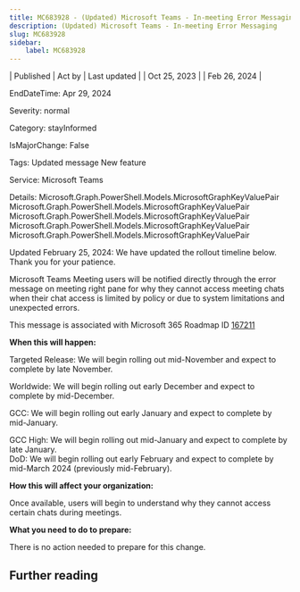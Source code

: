 ```yaml
---
title: MC683928 - (Updated) Microsoft Teams - In-meeting Error Messaging
description: (Updated) Microsoft Teams - In-meeting Error Messaging
slug: MC683928
sidebar:
    label: MC683928
---
```



| Published | Act by | Last updated |
| Oct 25, 2023 |  | Feb 26, 2024 |

EndDateTime: Apr 29, 2024

Severity: normal

Category: stayInformed

IsMajorChange: False

Tags: Updated message New feature

Service: Microsoft Teams

Details: Microsoft.Graph.PowerShell.Models.MicrosoftGraphKeyValuePair Microsoft.Graph.PowerShell.Models.MicrosoftGraphKeyValuePair Microsoft.Graph.PowerShell.Models.MicrosoftGraphKeyValuePair Microsoft.Graph.PowerShell.Models.MicrosoftGraphKeyValuePair Microsoft.Graph.PowerShell.Models.MicrosoftGraphKeyValuePair

<p style="">Updated February 25, 2024: We have updated the rollout timeline below. Thank you for your patience.</p><p style="">Microsoft Teams Meeting users will be notified directly through the error message on meeting right pane for why they cannot access meeting chats when their chat access is limited by policy or due to system limitations and unexpected errors.<br></p>
<p>This message is associated with Microsoft 365 Roadmap ID <a href="https://www.microsoft.com/microsoft-365/roadmap?filters=&amp;searchterms=167211" target="_blank">167211</a></p><p><b>When this will happen:</b></p><p>Targeted Release: We will begin rolling out mid-November and expect to complete by late November.</p><p>Worldwide: We will begin rolling out early December and expect to complete by mid-December.</p><p>GCC: We will begin rolling out early January and expect to complete by mid-January.</p><p>GCC High: We will begin rolling out mid-January and expect to complete by late January.<br>DoD: We will begin rolling out early February and expect to complete by mid-March 2024 (previously mid-February).</p><p><b>How this will affect your organization:</b></p>

<p>Once available, users will begin to understand why they cannot access certain chats during meetings.</p>
<p><b>What you need to do to prepare:</b></p><p>There is no action needed to prepare for this change.</p>

## Further reading
